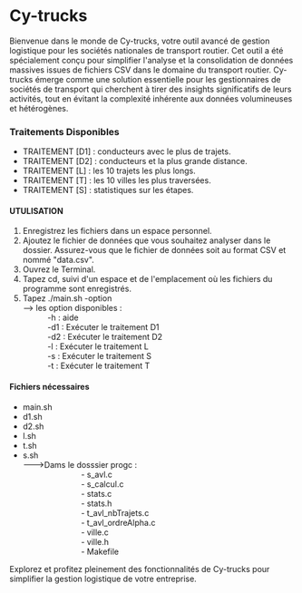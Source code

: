 # Cy-trucks
Bienvenue dans le monde de Cy-trucks, votre outil avancé de gestion logistique pour les sociétés nationales de transport routier. Cet outil a été spécialement conçu pour simplifier l'analyse et la consolidation de données massives issues de fichiers CSV dans le domaine du transport routier.
Cy-trucks émerge comme une solution essentielle pour les gestionnaires de sociétés de transport qui cherchent à tirer des insights significatifs de leurs activités, tout en évitant la complexité inhérente aux données volumineuses et hétérogènes.

### Traitements Disponibles

- TRAITEMENT [D1] : conducteurs avec le plus de trajets.
- TRAITEMENT [D2] : conducteurs et la plus grande distance.
- TRAITEMENT [L]  : les 10 trajets les plus longs.
- TRAITEMENT [T]  : les 10 villes les plus traversées.
- TRAITEMENT [S]  : statistiques sur les étapes.

#### UTULISATION

1. Enregistrez les fichiers dans un espace personnel.
2. Ajoutez le fichier de données que vous souhaitez analyser dans le dossier. Assurez-vous que le fichier de données soit au format CSV et nommé "data.csv".
3. Ouvrez le Terminal.
4. Tapez cd, suivi d'un espace et de l'emplacement où les fichiers du programme sont enregistrés.
5. Tapez ./main.sh -option <br />
--> les option disponibles : <br /> 
$~~~~~~~~~~~$-h   :  aide <br />
$~~~~~~~~~~~$-d1  :  Exécuter le traitement D1 <br />
$~~~~~~~~~~~$-d2  :  Exécuter le traitement D2 <br />
$~~~~~~~~~~~$-l   :  Exécuter le traitement L <br />
$~~~~~~~~~~~$-s   :  Exécuter le traitement S <br />
$~~~~~~~~~~~$-t   :  Exécuter le traitement T <br />

#### Fichiers nécessaires

- main.sh <br />
- d1.sh <br />
- d2.sh <br />
- l.sh <br />
- t.sh <br />
- s.sh <br />
--->Dams le dosssier progc : <br />
$~~~~~~~~~~~~~~~~~~~~~~~~~$ - s_avl.c <br />
$~~~~~~~~~~~~~~~~~~~~~~~~~$ - s_calcul.c <br />
$~~~~~~~~~~~~~~~~~~~~~~~~~$ - stats.c <br />
$~~~~~~~~~~~~~~~~~~~~~~~~~$ - stats.h <br />
$~~~~~~~~~~~~~~~~~~~~~~~~~$ - t_avl_nbTrajets.c <br />
$~~~~~~~~~~~~~~~~~~~~~~~~~$ - t_avl_ordreAlpha.c <br />
$~~~~~~~~~~~~~~~~~~~~~~~~~$ - ville.c <br />
$~~~~~~~~~~~~~~~~~~~~~~~~~$ - ville.h <br />
$~~~~~~~~~~~~~~~~~~~~~~~~~$ - Makefile <br />

Explorez et profitez pleinement des fonctionnalités de Cy-trucks pour simplifier la gestion logistique de votre entreprise.
